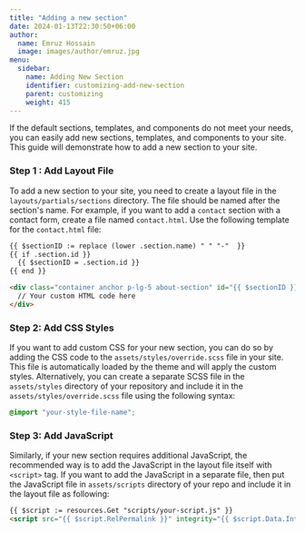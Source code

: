 ```yaml
---
title: "Adding a new section"
date: 2024-01-13T22:30:50+06:00
author:
  name: Emruz Hossain
  image: images/author/emruz.jpg
menu:
  sidebar:
    name: Adding New Section
    identifier: customizing-add-new-section
    parent: customizing
    weight: 415
---
```


If the default sections, templates, and components do not meet your needs, you can easily add new sections, templates, and components to your site. This guide will demonstrate how to add a new section to your site.

### Step 1 : Add Layout File

To add a new section to your site, you need to create a layout file in the `layouts/partials/sections` directory. The file should be named after the section's name. For example, if you want to add a `contact` section with a contact form, create a file named `contact.html`. Use the following template for the `contact.html` file:

```html
{{ $sectionID := replace (lower .section.name) " " "-"  }}
{{ if .section.id }}
  {{ $sectionID = .section.id }}
{{ end }}

<div class="container anchor p-lg-5 about-section" id="{{ $sectionID }}">
  // Your custom HTML code here
</div>
```

### Step 2: Add CSS Styles

If you want to add custom CSS for your new section, you can do so by adding the CSS code to the `assets/styles/override.scss` file in your site. This file is automatically loaded by the theme and will apply the custom styles. Alternatively, you can create a separate SCSS file in the `assets/styles` directory of your repository and include it in the `assets/styles/override.scss` file using the following syntax:

```scss
@import "your-style-file-name";
```

### Step 3: Add JavaScript

Similarly, if your new section requires additional JavaScript, the recommended way is to add the JavaScript in the layout file itself with `<script>` tag. If you want to add the JavaScript in a separate file, then put the JavaScript file in `assets/scripts` directory of your repo and include it in the layout file as following:

```html
{{ $script := resources.Get "scripts/your-script.js" }}
<script src="{{ $script.RelPermalink }}" integrity="{{ $script.Data.Integrity }}"></script>
```
